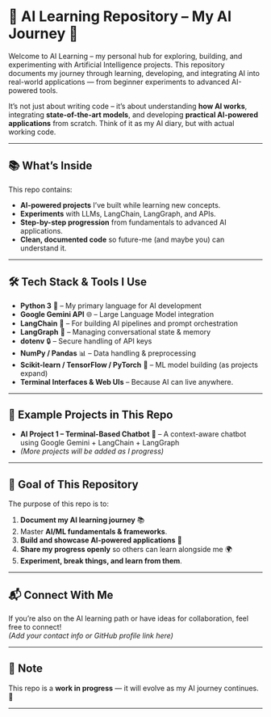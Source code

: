 # 🧠 AI Learning Repository – My AI Journey 🚀

Welcome to AI Learning – my personal hub for exploring, building, and experimenting with Artificial Intelligence projects.
This repository documents my journey through learning, developing, and integrating AI into real-world applications — from beginner experiments to advanced AI-powered tools.

It’s not just about writing code – it’s about understanding **how AI works**, integrating **state-of-the-art models**, and developing **practical AI-powered applications** from scratch.
Think of it as my AI diary, but with actual working code.

---

  ## 📚 What’s Inside
This repo contains:

- **AI-powered projects** I’ve built while learning new concepts.  
- **Experiments** with LLMs, LangChain, LangGraph, and APIs.  
- **Step-by-step progression** from fundamentals to advanced AI applications.  
- **Clean, documented code** so future-me (and maybe you) can understand it.  

---

## 🛠 Tech Stack & Tools I Use
- **Python 3** 🐍 – My primary language for AI development
- **Google Gemini API** 🌐 – Large Language Model integration
- **LangChain** 🔗 – For building AI pipelines and prompt orchestration
- **LangGraph** 🧠 – Managing conversational state & memory
- **dotenv** 🔒 – Secure handling of API keys
- **NumPy / Pandas** 📊 – Data handling & preprocessing
- **Scikit-learn / TensorFlow / PyTorch** 🤖 – ML model building (as projects expand)
- **Terminal Interfaces & Web UIs** – Because AI can live anywhere.  

---

## 📂 Example Projects in This Repo
- **AI Project 1 – Terminal-Based Chatbot** 🤖 – A context-aware chatbot using Google Gemini + LangChain + LangGraph
- *(More projects will be added as I progress)*

---

## 📜 Goal of This Repository
The purpose of this repo is to:
1. **Document my AI learning journey** 📚
2. Master **AI/ML fundamentals & frameworks**. 
3. **Build and showcase AI-powered applications** 🚀
5. **Share my progress openly** so others can learn alongside me 🌍
6. **Experiment, break things, and learn from them**.  

---

## 📬 Connect With Me
If you’re also on the AI learning path or have ideas for collaboration, feel free to connect!  
*(Add your contact info or GitHub profile link here)*

---

## 📌 Note
This repo is a **work in progress** — it will evolve as my AI journey continues. 🚀

---

